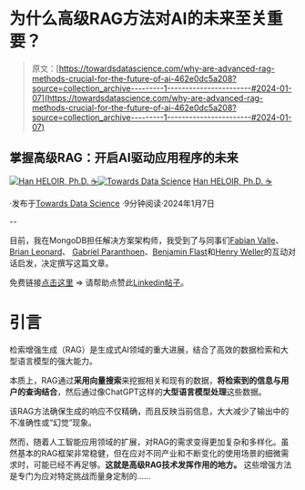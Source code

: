 # 为什么高级RAG方法对AI的未来至关重要？

> 原文：[https://towardsdatascience.com/why-are-advanced-rag-methods-crucial-for-the-future-of-ai-462e0dc5a208?source=collection_archive---------1-----------------------#2024-01-07](https://towardsdatascience.com/why-are-advanced-rag-methods-crucial-for-the-future-of-ai-462e0dc5a208?source=collection_archive---------1-----------------------#2024-01-07)

## 掌握高级RAG：开启AI驱动应用程序的未来

[](https://medium.com/@han.heloir?source=post_page---byline--462e0dc5a208--------------------------------)[![Han HELOIR, Ph.D. ☕️](../Images/53c132b64fda2f1d9ebd6af6d582d24c.png)](https://medium.com/@han.heloir?source=post_page---byline--462e0dc5a208--------------------------------)[](https://towardsdatascience.com/?source=post_page---byline--462e0dc5a208--------------------------------)[![Towards Data Science](../Images/a6ff2676ffcc0c7aad8aaf1d79379785.png)](https://towardsdatascience.com/?source=post_page---byline--462e0dc5a208--------------------------------) [Han HELOIR, Ph.D. ☕️](https://medium.com/@han.heloir?source=post_page---byline--462e0dc5a208--------------------------------)

·发布于[Towards Data Science](https://towardsdatascience.com/?source=post_page---byline--462e0dc5a208--------------------------------) ·9分钟阅读·2024年1月7日

--

目前，我在MongoDB担任解决方案架构师，我受到了与同事们[Fabian Valle](https://www.linkedin.com/in/fabian-valle-24b22b149/)、[Brian Leonard](https://www.linkedin.com/in/wbrianleonard/)、[](https://www.linkedin.com/in/henryweller/) [Gabriel Paranthoen](https://www.linkedin.com/in/gabriel-paranthoen-0355047a/overlay/about-this-profile/)、[Benjamin Flast](https://www.linkedin.com/in/benjamin-flast/)和[Henry Weller](https://www.linkedin.com/in/henryweller/)的互动对话启发，决定撰写这篇文章。

免费链接[点击这里](https://medium.com/towards-data-science/why-are-advanced-rag-methods-crucial-for-the-future-of-ai-462e0dc5a208?sk=2d433d33dc5e3f56cf2e9e88a03e92db) => 请帮助点赞此[Linkedin帖子](https://www.linkedin.com/posts/hanheloiryan_why-are-advanced-rag-methods-crucial-for-activity-7149839096859828224-SAbm?utm_source=share&utm_medium=member_desktop)。

# 引言

检索增强生成（RAG）是生成式AI领域的重大进展，结合了高效的数据检索和大型语言模型的强大能力。

本质上，RAG通过**采用向量搜索**来挖掘相关和现有的数据，**将检索到的信息与用户的查询结合**，然后通过像ChatGPT这样的**大型语言模型处理**这些数据。

该RAG方法确保生成的响应不仅精确，而且反映当前信息，大大减少了输出中的不准确性或“幻觉”现象。

然而，随着人工智能应用领域的扩展，对RAG的需求变得更加复杂和多样化。虽然基本的RAG框架非常稳健，但在应对不同产业和不断变化的使用场景的细微需求时，可能已经不再足够。**这就是高级RAG技术发挥作用的地方。** 这些增强方法是专门为应对特定挑战而量身定制的……
